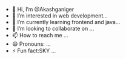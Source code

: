 - 👋 Hi, I’m @Akashganiger
- 👀 I’m interested in web development...
- 🌱 I’m currently learning frontend and java...
- 💞️ I’m looking to collaborate on ...
- 📫 How to reach me ...
- 😄 Pronouns: ...
- ⚡ Fun fact:SKY ...

<!---
Akashganiger/Akashganiger is a ✨ special ✨ repository because its `README.md` (this file) appears on your GitHub profile.
You can click the Preview link to take a look at your changes.
--->
